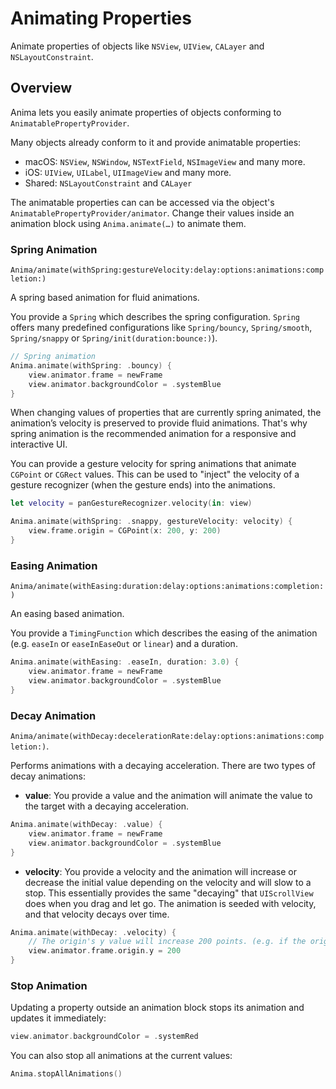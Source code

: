 # Animating Properties

Animate properties of objects like `NSView`, `UIView`, `CALayer` and `NSLayoutConstraint`. 

## Overview

Anima lets you easily animate properties of objects conforming to ``AnimatablePropertyProvider``.

Many objects already conform to it and provide animatable properties:
 - macOS: `NSView`, `NSWindow`, `NSTextField`, `NSImageView` and many more.
 - iOS: `UIView`, `UILabel`, `UIImageView` and many more.
 - Shared: `NSLayoutConstraint` and `CALayer`

The animatable properties can can be accessed via the object's ``AnimatablePropertyProvider/animator``. Change their values inside an animation block using `Anima.animate(…)` to animate them.

### Spring Animation

``Anima/animate(withSpring:gestureVelocity:delay:options:animations:completion:)``

A spring based animation for fluid animations.

You provide a ``Spring`` which describes the spring configuration. `Spring` offers many predefined configurations like ``Spring/bouncy``, ``Spring/smooth``, ``Spring/snappy`` or ``Spring/init(duration:bounce:)``).

```swift
// Spring animation
Anima.animate(withSpring: .bouncy) {
    view.animator.frame = newFrame
    view.animator.backgroundColor = .systemBlue
}
```

When changing values of properties that are currently spring animated, the animation’s velocity is preserved to provide fluid animations. That's why spring animation is the recommended animation for a responsive and interactive UI.

You can provide a gesture velocity for spring animations that animate `CGPoint` or `CGRect` values. This can be used to "inject" the velocity of a gesture recognizer (when the gesture ends) into the animations.

```swift
let velocity = panGestureRecognizer.velocity(in: view)

Anima.animate(withSpring: .snappy, gestureVelocity: velocity) {
    view.frame.origin = CGPoint(x: 200, y: 200)
}
```

### Easing Animation

``Anima/animate(withEasing:duration:delay:options:animations:completion:)``

An easing based animation.

You provide a ``TimingFunction`` which describes the easing of the animation (e.g. `easeIn` or `easeInEaseOut` or `linear`) and a duration.

```swift
Anima.animate(withEasing: .easeIn, duration: 3.0) {
    view.animator.frame = newFrame
    view.animator.backgroundColor = .systemBlue
}
```

### Decay Animation

``Anima/animate(withDecay:decelerationRate:delay:options:animations:completion:)``.

Performs animations with a decaying acceleration. There are two types of decay animations:

- **value**: You provide a value and the animation will animate the value to the target with a decaying acceleration.

```swift
Anima.animate(withDecay: .value) {
    view.animator.frame = newFrame
    view.animator.backgroundColor = .systemBlue
}
```

- **velocity**: You provide a velocity and the animation will increase or decrease the initial value depending on the velocity and will slow to a stop. This essentially provides the same "decaying" that `UIScrollView` does when you drag and let go. The animation is seeded with velocity, and that velocity decays over time.

```swift
Anima.animate(withDecay: .velocity) {
    // The origin's y value will increase 200 points. (e.g. if the origin`s y value is 250 it will move to 450)
    view.animator.frame.origin.y = 200
}
```

### Stop Animation

Updating a property outside an animation block stops its animation and updates it immediately:

 ```swift
 view.animator.backgroundColor = .systemRed
 ```

You can also stop all animations at the current values:

```swift
Anima.stopAllAnimations()
```
